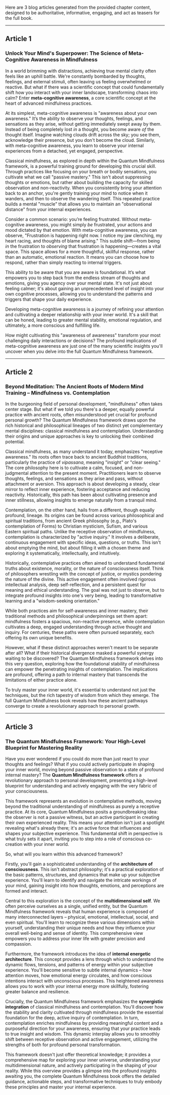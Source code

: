 Here are 3 blog articles generated from the provided chapter content, designed to be authoritative, informative, engaging, and act as teasers for the full book.

---

## Article 1

###  Unlock Your Mind's Superpower: The Science of Meta-Cognitive Awareness in Mindfulness



In a world brimming with distractions, achieving true mental clarity often feels like an uphill battle. We're constantly bombarded by thoughts, feelings, and external stimuli, often leaving us feeling overwhelmed or reactive. But what if there was a scientific concept that could fundamentally shift how you interact with your inner landscape, transforming chaos into calm? Enter **meta-cognitive awareness**, a core scientific concept at the heart of advanced mindfulness practices.

At its simplest, meta-cognitive awareness is "awareness about your own awareness." It’s the ability to observe your thoughts, feelings, and sensations as they arise, without getting immediately swept away by them. Instead of being completely lost *in* a thought, you become aware *of* the thought itself. Imagine watching clouds drift across the sky; you see them, acknowledge their presence, but you don't become the cloud. Similarly, with meta-cognitive awareness, you learn to observe your internal experiences from a detached, yet engaged, perspective.

Classical mindfulness, as explored in depth within the Quantum Mindfulness framework, is a powerful training ground for developing this crucial skill. Through practices like focusing on your breath or bodily sensations, you cultivate what we call "passive mastery." This isn't about suppressing thoughts or emotions, but rather about building the capacity for skilled observation and non-reactivity. When you consistently bring your attention back to an anchor, you're gently training your mind to notice when it wanders, and then to observe the wandering itself. This repeated practice builds a mental "muscle" that allows you to maintain an "observational distance" from your internal experiences.

Consider a common scenario: you’re feeling frustrated. Without meta-cognitive awareness, you might simply *be* frustrated, your actions and mood dictated by that emotion. With meta-cognitive awareness, you can observe, "Frustration is happening right now. I notice my jaw clenching, my heart racing, and thoughts of blame arising." This subtle shift—from being *in* the frustration to *observing* that frustration is happening—creates a vital space. This space allows for a more thoughtful, skillful response, rather than an automatic, emotional reaction. It means you can choose how to respond, rather than simply reacting to internal triggers.

This ability to be aware that you are aware is foundational. It’s what empowers you to step back from the endless stream of thoughts and emotions, giving you agency over your mental state. It's not just about feeling calmer; it's about gaining an unprecedented level of insight into your own cognitive processes, allowing you to understand the patterns and triggers that shape your daily experience.

Developing meta-cognitive awareness is a journey of refining your attention and cultivating a deeper relationship with your inner world. It's a skill that can be honed, leading to greater mental stability, emotional regulation, and ultimately, a more conscious and fulfilling life.

How might cultivating this "awareness of awareness" transform your most challenging daily interactions or decisions? The profound implications of meta-cognitive awareness are just one of the many scientific insights you'll uncover when you delve into the full Quantum Mindfulness framework.

---

## Article 2

###  Beyond Meditation: The Ancient Roots of Modern Mind Training – Mindfulness vs. Contemplation



In the burgeoning field of personal development, "mindfulness" often takes center stage. But what if we told you there's a deeper, equally powerful practice with ancient roots, often misunderstood yet crucial for profound personal growth? The Quantum Mindfulness framework draws upon the rich historical and philosophical lineages of two distinct yet complementary mental disciplines: classical mindfulness and contemplation. Understanding their origins and unique approaches is key to unlocking their combined potential.

Classical mindfulness, as many understand it today, emphasizes "receptive awareness." Its roots often trace back to ancient Buddhist traditions, particularly the practice of *vipassana*, meaning "insight" or "clear seeing." The core philosophy here is to cultivate a calm, focused, and non-judgmental attention to the present moment. Practitioners learn to observe thoughts, feelings, and sensations as they arise and pass, without attachment or aversion. This approach is about developing a steady, clear mirror to reflect inner experience, fostering acceptance and reducing reactivity. Historically, this path has been about cultivating presence and inner stillness, allowing insights to emerge naturally from a tranquil mind.

Contemplation, on the other hand, hails from a different, though equally profound, lineage. Its origins can be found across various philosophical and spiritual traditions, from ancient Greek philosophy (e.g., Plato's contemplation of Forms) to Christian mysticism, Sufism, and various Eastern spiritual paths. Unlike the receptive observation of mindfulness, contemplation is characterized by "active inquiry." It involves a deliberate, continuous engagement with specific ideas, questions, or truths. This isn't about emptying the mind, but about filling it with a chosen theme and exploring it systematically, intellectually, and intuitively.

Historically, contemplative practices often aimed to understand fundamental truths about existence, morality, or the nature of consciousness itself. Think of philosophers wrestling with the concept of justice, or mystics pondering the nature of the divine. This active engagement often involved rigorous intellectual analysis, deep self-reflection, and a persistent quest for meaning and ethical understanding. The goal was not just to observe, but to integrate profound insights into one's very being, leading to transformative learning and a "wisdom-seeking orientation."

While both practices aim for self-awareness and inner mastery, their traditional methods and philosophical underpinnings set them apart: mindfulness fosters a spacious, non-reactive presence, while contemplation cultivates a deep, engaged understanding through active thought and inquiry. For centuries, these paths were often pursued separately, each offering its own unique benefits.

However, what if these distinct approaches weren't meant to be separate after all? What if their historical divergence masked a powerful synergy waiting to be discovered? The Quantum Mindfulness framework delves into this very question, exploring how the foundational stability of mindfulness can empower the penetrating insights of contemplation. The implications are profound, offering a path to internal mastery that transcends the limitations of either practice alone.

To truly master your inner world, it's essential to understand not just the techniques, but the rich tapestry of wisdom from which they emerge. The full Quantum Mindfulness book reveals how these ancient pathways converge to create a revolutionary approach to personal growth.

---

## Article 3

###  The Quantum Mindfulness Framework: Your High-Level Blueprint for Mastering Reality



Have you ever wondered if you could do more than just react to your thoughts and feelings? What if you could actively participate in shaping your inner world, moving beyond passive observation to a state of profound internal mastery? The **Quantum Mindfulness framework** offers a revolutionary approach to personal development, presenting a high-level blueprint for understanding and actively engaging with the very fabric of your consciousness.

This framework represents an evolution in contemplative methods, moving beyond the traditional understanding of mindfulness as purely a receptive practice. At its core, Quantum Mindfulness posits a groundbreaking idea: the observer is not a passive witness, but an active participant in creating their own experienced reality. This means your attention isn't just a spotlight revealing what's already there; it's an active force that influences and shapes your subjective experience. This fundamental shift in perspective is what truly sets it apart, inviting you to step into a role of conscious co-creation with your inner world.

So, what will you learn within this advanced framework?

Firstly, you'll gain a sophisticated understanding of the **architecture of consciousness**. This isn't abstract philosophy; it's a practical exploration of the basic patterns, structures, and dynamics that make up your subjective experience. You'll learn to identify and navigate the intricate workings of your mind, gaining insight into how thoughts, emotions, and perceptions are formed and interact.

Central to this exploration is the concept of the **multidimensional self**. We often perceive ourselves as a single, unified entity, but the Quantum Mindfulness framework reveals that human experience is composed of many interconnected layers – physical, emotional, intellectual, social, and even spiritual. You'll learn to recognize these various dimensions within yourself, understanding their unique needs and how they influence your overall well-being and sense of identity. This comprehensive view empowers you to address your inner life with greater precision and compassion.

Furthermore, the framework introduces the idea of **internal energetic architecture**. This concept provides a lens through which to understand the dynamic flows, tensions, and patterns of energy within your subjective experience. You'll become sensitive to subtle internal dynamics – how attention moves, how emotional energy circulates, and how conscious intentions interact with unconscious processes. This heightened awareness allows you to work with your internal energy more skillfully, fostering greater balance and resilience.

Crucially, the Quantum Mindfulness framework emphasizes the **synergistic integration** of classical mindfulness and contemplation. You'll discover how the stability and clarity cultivated through mindfulness provide the essential foundation for the deep, active inquiry of contemplation. In turn, contemplation enriches mindfulness by providing meaningful content and a purposeful direction for your awareness, ensuring that your practice leads to true insight and wisdom. This dynamic interplay allows you to smoothly shift between receptive observation and active engagement, utilizing the strengths of both for profound personal transformation.

This framework doesn't just offer theoretical knowledge; it provides a comprehensive map for exploring your inner universe, understanding your multidimensional nature, and actively participating in the shaping of your reality. While this overview provides a glimpse into the profound insights awaiting you, the complete Quantum Mindfulness book offers the detailed guidance, actionable steps, and transformative techniques to truly embody these principles and master your internal experience.
